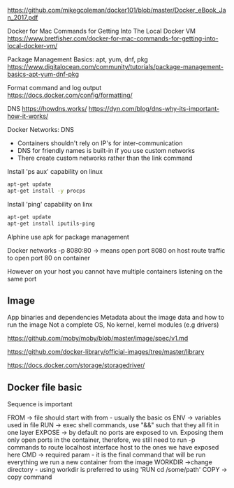 https://github.com/mikegcoleman/docker101/blob/master/Docker_eBook_Jan_2017.pdf


Docker for Mac Commands for Getting Into The Local Docker VM
https://www.bretfisher.com/docker-for-mac-commands-for-getting-into-local-docker-vm/


Package Management Basics: apt, yum, dnf, pkg
https://www.digitalocean.com/community/tutorials/package-management-basics-apt-yum-dnf-pkg


Format command and log output
https://docs.docker.com/config/formatting/


DNS
https://howdns.works/
https://dyn.com/blog/dns-why-its-important-how-it-works/

Docker Networks: DNS
* Containers shouldn't rely on IP's for inter-communication
* DNS for friendly names is built-in if you use custom networks
* There create custom networks rather than the link command 


Install 'ps aux' capability on linux
``` bash
apt-get update
apt-get install -y procps
```

Install 'ping' capability on linx
``` bash
apt-get update
apt-get install iputils-ping
```

Alphine use apk for package management

Docker networks
-p 8080:80 -> means open port 8080 on host route traffic to open port 80 on container

However on your host you cannot have multiple containers listening on the same port

## **Image**  
App binaries and dependencies
Metadata about the image data and how to run the image
Not a complete OS, No kernel, kernel modules (e.g drivers)

https://github.com/moby/moby/blob/master/image/spec/v1.md

https://github.com/docker-library/official-images/tree/master/library

https://docs.docker.com/storage/storagedriver/


## **Docker file basic**
Sequence is important

FROM -> file should start with from - usually the basic os
ENV -> variables used in file
RUN -> exec shell commands, use "&&" such that they all fit in one layer
EXPOSE -> by default no ports are exposed to vn. Exposing them only open ports in the container, therefore, we still need to run -p commands to route localhost interface host to the ones we have exposed here
CMD -> required param - it is the final command that will be run everything we run a new container from the image 
WORKDIR ->change directory - using workdir is preferred to using 'RUN cd /some/path'
COPY -> copy command